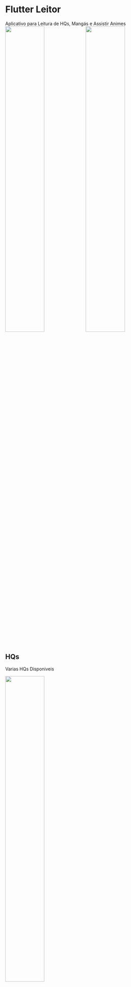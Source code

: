 # Flutter Leitor

Aplicativo para Leitura de HQs, Mangás e Assistir Animes
<img src="screenshots/flutter_01.png" width="49.5%" />
<img src="screenshots/flutter_11.png" width="49.5%" />


## HQs
Varias HQs Disponiveis

<img src="screenshots/flutter_02.png" width="49.5%" />

Lista de Capitulos Disponiveis para Leitura

<img src="screenshots/flutter_06.png" width="49.5%" />

## Mangás

Varios Mangás Disponiveis

<img src="screenshots/flutter_04.png" width="49.5%" />

Lista de Capitulos Disponiveis para Leitura

<img src="screenshots/flutter_07.png" width="49.5%" />

Leitura no Aplicativo

<img src="screenshots/flutter_09.png" width="49.5%" />

## Animes

Varios Animes Disponiveis

<img src="screenshots/flutter_05.png" width="49.5%" />

Lista de Episodios Disponiveis para assistir

<img src="screenshots/flutter_08.png" width="49.5%" />

Player do Aplicativo

<img src="screenshots/flutter_10.png"/>

### Funcionalidades Adicionais

Pesquisa por Titulos

<img src="screenshots/flutter_03.png" width="49.5%" />

Mudar de Pagina ná Leitura a qualquer momento

<img src="screenshots/flutter_12.png" width="49.5%" />


## Getting Started

This project is a starting point for a Flutter application.

A few resources to get you started if this is your first Flutter project:

- [Lab: Write your first Flutter app](https://flutter.dev/docs/get-started/codelab)
- [Cookbook: Useful Flutter samples](https://flutter.dev/docs/cookbook)

For help getting started with Flutter, view our
[online documentation](https://flutter.dev/docs), which offers tutorials,
samples, guidance on mobile development, and a full API reference.
